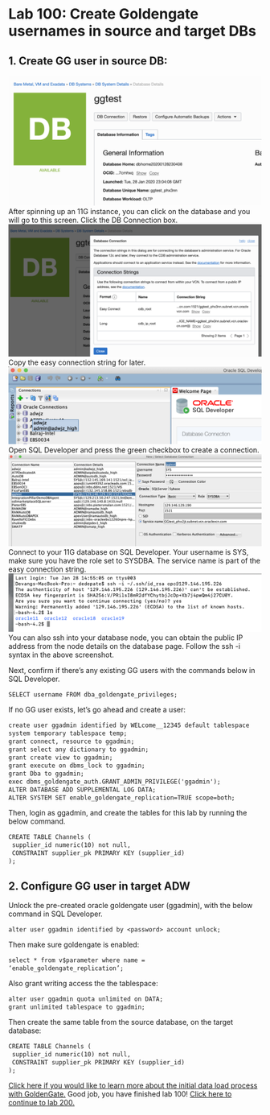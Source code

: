 # Lab 100: Create Goldengate usernames in source and target DBs
## 1. Create GG user in source DB:

![](screenshots/9.png)
After spinning up an 11G instance, you can click on the database and you will go to this screen. Click the DB Connection box. 
![](screenshots/10.png)
Copy the easy connection string for later.
![](screenshots/12.png)
Open SQL Developer and press the green checkbox to create a connection.
![](screenshots/11.png)
Connect to your 11G database on SQL Developer. Your username is SYS, make sure you have the role set to SYSDBA. The service name is part of the easy connection string. 
![](screenshots/13.png)
You can also ssh into your database node, you can obtain the public IP address from the node details on the database page. Follow the ssh -i syntax in the above screenshot.

Next, confirm if there’s any existing GG users with the commands below in SQL Developer.

```
SELECT username FROM dba_goldengate_privileges;
```

If no GG user exists, let’s go ahead and create a user:
```
create user ggadmin identified by WELcome__12345 default tablespace system temporary tablespace temp;
grant connect, resource to ggadmin;
grant select any dictionary to ggadmin;
grant create view to ggadmin;
grant execute on dbms_lock to ggadmin;
grant Dba to ggadmin;
exec dbms_goldengate_auth.GRANT_ADMIN_PRIVILEGE('ggadmin');
ALTER DATABASE ADD SUPPLEMENTAL LOG DATA;
ALTER SYSTEM SET enable_goldengate_replication=TRUE scope=both;
```
Then, login as ggadmin, and create the tables for this lab by running the below command.
```
CREATE TABLE Channels (
 supplier_id numeric(10) not null,
 CONSTRAINT supplier_pk PRIMARY KEY (supplier_id)
);
```
## 2. Configure GG user in target ADW

Unlock the pre-created oracle goldengate user (ggadmin), with the below command in SQL Developer. 

```
alter user ggadmin identified by <password> account unlock;
```
Then make sure goldengate is enabled:
```
select * from v$parameter where name = ‘enable_goldengate_replication’;

```
Also grant writing access the the tablespace:
```
alter user ggadmin quota unlimited on DATA;
grant unlimited tablespace to ggadmin;
```
Then create the same table from the source database, on the target database:
```
CREATE TABLE Channels (
 supplier_id numeric(10) not null,
 CONSTRAINT supplier_pk PRIMARY KEY (supplier_id)
);
```
[Click here if you would like to learn more about the initial data load process with GoldenGate.](https://www.youtube.com/watch?v=kZNCQtopxbQ&list=PLWPirh4EWFpF_rllJZe94wGLm8yPIRhBv&index=11)
Good job, you have finished lab 100! [Click here to continue to lab 200.](https://github.com/GaryHostt/GoldenGate2ADB/blob/master/Lab200.md)
